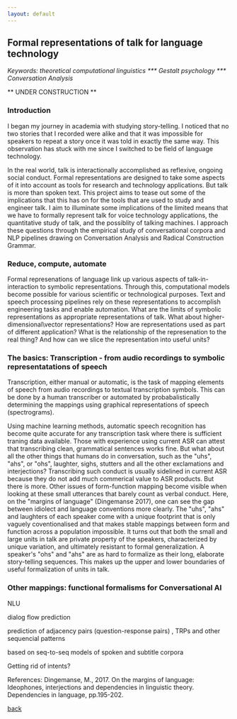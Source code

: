 ```yaml
---
layout: default
---
```


## Formal representations of talk for language technology

 <i> Keywords: theoretical computational linguistics *** Gestalt psychology *** Conversation Analysis </i>

** UNDER CONSTRUCTION **

### Introduction

I began my journey in academia with studying story-telling. I noticed that no two stories that I recorded were alike and that it was impossible for speakers to repeat  a story once it was told in exactly the same way. This observation has stuck with me since I switched to be field of language technology. 

In the real world, talk is interactionally accomplished as reflexive, ongoing social conduct. Formal representations are designed to take some aspects of it into account as tools for research and technology applications. But talk is more than spoken text. This project aims to tease out some of the implications that this has on for the tools that are used to study and engineer talk. I aim to illuminate some implications of the limited means that we have to formally represent talk for voice technology applications, the quantitative study of talk, and the possiblity of talking machines. I approach these questions through the empirical study of conversational corpora and NLP pipelines drawing on Conversation Analysis and Radical Construction Grammar.

### Reduce, compute, automate

Formal represenations of language link up various aspects of talk-in-interaction to symbolic representations. Through this, computational models become possible for various scientific or technological purposes. Text and speech processing pipelines rely on these representations to accomplish engineering tasks and enable automation. What are the limits of symbolic representations as appropriate representations of talk. What about higher-dimensional\vector representations? How are representations used as part of different application? What is the relationship of the represenation to the real thing? And how can we slice the representation into useful units?

### The basics: Transcription - from audio recordings to symbolic representatations of speech

Transcription, either manual or automatic, is the task of mapping elements of speech from audio recordings to textual transcription symbols. This can be done by a human transcriber or automated by probabalistically determining the mappings using graphical representations of speech (spectrograms). 

Using machine learning methods, automatic speech recognition has become quite accurate for any transcription task where there is sufficient traning data available. Those with experience using current ASR can attest that transcribing clean, grammatical sentences works fine. But what about all the other things that humans do in conversation, such as the "uhs", "ahs", or "ohs", laughter, sighs, stutters and all the other exclamations and interjections? Transcribing such conduct is usually sidelined in current ASR because they do not add much commerical value to ASR products. But there is more. Other issues of form-function mapping become visible when looking at these small utterances that barely count as verbal conduct. Here, on the "margins of language" (Dingemanse 2017), one can see the gap between idiolect and language conventions more clearly. The "uhs", "ahs" and laughters of each speaker come with a unique footprint that is only vaguely coventionalised and that makes stable mappings between form and function across a population impossible. It turns out that both the small and large units in talk are private property of the speakers, characterized by unique variation, and ultimately resistant to formal generalization. A speaker's "ohs" and "ahs" are as hard to formalize as their long, elaborate story-telling sequences. This makes up the upper and lower boundaries of useful formalization of units in talk.


### Other mappings: functional formalisms for Conversational AI

 
 NLU
 
 dialog flow prediction

prediction of adjacency pairs (question-response pairs) , TRPs and other sequencial patterns 

based on seq-to-seq models of spoken and subtitle corpora 

Getting rid of intents?

References:
Dingemanse, M., 2017. On the margins of language: Ideophones, interjections and dependencies in linguistic theory. Dependencies in language, pp.195-202.

[back](./)
